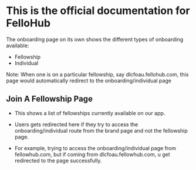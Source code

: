 # This is the official documentation for FelloHub

The onboarding page on its own shows the different types of onboarding available:

- Fellowship
- Individual

Note: When one is on a particular fellowship, say dlcfoau.fellohub.com, this page would automatically redirect to the onboarding/individual page

## Join A Fellowship Page

- This shows a list of fellowships currently available on our app.

- Users gets redirected here if they try to access the onboarding/individual route from the brand page and not the fellowship page.

- For example, trying to access the onboarding/individual page from fellowhub.com, but if coming from dlcfoau.fellowhub.com, u get redirected to the page successfully.

